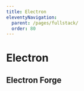 ```yaml
---
title: Electron
eleventyNavigation:
  parent: /pages/fullstack/
  order: 80
---
```


# Electron

## Electron Forge
